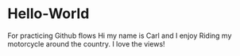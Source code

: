 # Hello-World
For practicing Github flows
Hi my name is Carl and I enjoy Riding my motorcycle around the country. I love the views!
